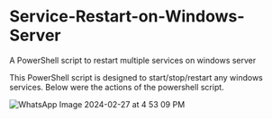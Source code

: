 # Service-Restart-on-Windows-Server
A PowerShell script to restart multiple services on windows server


This PowerShell script is designed to start/stop/restart any windows services. Below were the actions of the powershell script.

![WhatsApp Image 2024-02-27 at 4 53 09 PM](https://github.com/venkataramarajun/Service-Restart-on-Windows-Service/assets/135193505/4e049f2d-a823-41bd-8450-c3d993cca0bc)

